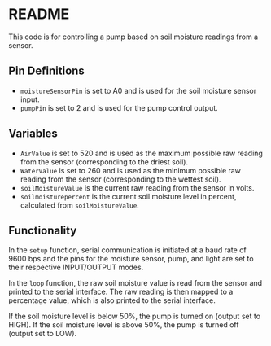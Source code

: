 # README

This code is for controlling a pump based on soil moisture readings from a sensor.

## Pin Definitions
- `moistureSensorPin` is set to A0 and is used for the soil moisture sensor input.
- `pumpPin` is set to 2 and is used for the pump control output.

## Variables
- `AirValue` is set to 520 and is used as the maximum possible raw reading from the sensor (corresponding to the driest soil).
- `WaterValue` is set to 260 and is used as the minimum possible raw reading from the sensor (corresponding to the wettest soil).
- `soilMoistureValue` is the current raw reading from the sensor in volts.
- `soilmoisturepercent` is the current soil moisture level in percent, calculated from `soilMoistureValue`.

## Functionality
In the `setup` function, serial communication is initiated at a baud rate of 9600 bps and the pins for the moisture sensor, pump, and light are set to their respective INPUT/OUTPUT modes.

In the `loop` function, the raw soil moisture value is read from the sensor and printed to the serial interface. The raw reading is then mapped to a percentage value, which is also printed to the serial interface.

If the soil moisture level is below 50%, the pump is turned on (output set to HIGH). If the soil moisture level is above 50%, the pump is turned off (output set to LOW).
